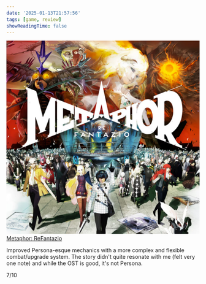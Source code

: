 ```yaml
---
date: '2025-01-13T21:57:56'
tags: [game, review]
showReadingTime: false
---
```


![](assets/672cc5f97e84c564649093d4f6a3726f328e0de1814ab2e0.jpg)
[Metaphor: ReFantazio](https://metaphor.atlus.com/index.html?lang=en)

Improved Persona-esque mechanics with a more complex and flexible combat/upgrade system. The story didn't quite resonate with me (felt very one note) and while the OST is good, it's not Persona.

7/10